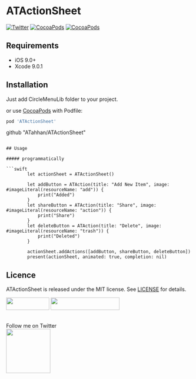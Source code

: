 # ATActionSheet

[![Twitter](https://img.shields.io/badge/Twitter-@Ramotion-blue.svg?style=flat)](https://twitter.com/atahhan_)
[![CocoaPods](https://img.shields.io/cocoapods/p/CircleMenu.svg)](https://cocoapods.org/pods/ATActionSheet)
[![CocoaPods](https://img.shields.io/cocoapods/v/CircleMenu.svg)](http://cocoapods.org/pods/ATActionSheet)

## Requirements

- iOS 9.0+
- Xcode 9.0.1

## Installation

Just add CircleMenuLib folder to your project.

or use [CocoaPods](https://cocoapods.org) with Podfile:

```ruby
pod 'ATActionSheet'
```
github "ATahhan/ATActionSheet"
```

## Usage

##### programmatically

```swift
        let actionSheet = ATActionSheet()
        
        let addButton = ATAction(title: "Add New Item", image: #imageLiteral(resourceName: "add")) {
            print("Added")
        }
        let shareButton = ATAction(title: "Share", image: #imageLiteral(resourceName: "action")) {
            print("Share")
        }
        let deleteButton = ATAction(title: "Delete", image: #imageLiteral(resourceName: "trash")) {
            print("Deleted")
        }
        
        actionSheet.addActions([addButton, shareButton, deleteButton])
        present(actionSheet, animated: true, completion: nil)
```

## Licence

ATActionSheet is released under the MIT license.
See [LICENSE](./LICENSE) for details.
<br>

<a href="https://itunes.apple.com/app/apple-store/id1182360240?pt=550053&ct=circle-menu&mt=8" >
<img src="https://github.com/ramotion/gliding-collection/raw/master/app_store@2x.png" width="117" height="34"></a>
<a href="https://dev.ramotion.com?utm_source=gthb&utm_medium=repo&utm_campaign=circle-menu">
<img src="https://github.com/ramotion/gliding-collection/raw/master/contact_our_team@2x.png" width="187" height="34"></a>
<br>
<br>

Follow me on Twitter<br>
<a href="http://twitter.com/atahhan_" >
<img src="https://cdn1.iconfinder.com/data/icons/iconza-circle-social/64/697029-twitter-128.png" width="120" height="120"></a>
